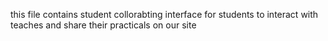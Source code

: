 this file contains student collorabting interface for students to interact with teaches and share their practicals on our site 

